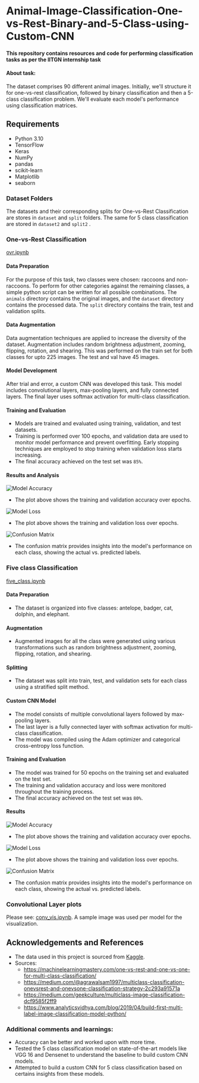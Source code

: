 ﻿# Animal-Image-Classification-One-vs-Rest-Binary-and-5-Class-using-Custom-CNN
#### This repository contains resources and code for performing classification tasks as per the IITGN internship task

#### About task:
The dataset comprises 90 different animal images. Initially, we'll structure it for one-vs-rest classification, followed by binary classification and then a 5-class classification problem. We'll evaluate each model's performance using classification matrices.

## Requirements
- Python 3.10
- TensorFlow
- Keras
- NumPy
- pandas
- scikit-learn
- Matplotlib
- seaborn

### Dataset Folders
The datasets and their corresponding splits for One-vs-Rest Classification are stores in  `dataset`  and  `split`  folders. 
The same for 5 class classification are stored in  `dataset2`  and  `split2` . 

### One-vs-Rest Classification
[ovr.ipynb](https://github.com/Lyra0710/Lyra0710-Animal-Image-Classification-One-vs-Rest-Binary-and-5-Class-using-Custom-CNN/blob/main/ovr.ipynb)
#### Data Preparation
For the purpose of this task, two classes were chosen: raccoons and non-raccoons. To perform for other categories against the remaining classes, a simple python script can be written for all possible combinations. 
The `animals` directory contains the original images, and the `dataset` directory contains the processed data.
The `split` directory contains the train, test and validation splits. 

#### Data Augmentation

Data augmentation techniques are applied to increase the diversity of the dataset. Augmentation includes random brightness adjustment, zooming, flipping, rotation, and shearing. This was performed on the train set for both classes for upto 225 images. The test and val have 45 images. 

#### Model Development

After trial and error, a custom CNN was developed this task. This model includes convolutional layers, max-pooling layers, and fully connected layers. The final layer uses softmax activation for multi-class classification.

#### Training and Evaluation

- Models are trained and evaluated using training, validation, and test datasets. 
- Training is performed over 100 epochs, and validation data are used to monitor model performance and prevent overfitting. Early stopping techniques are employed to stop training when validation loss starts increasing. 
- The final accuracy achieved on the test set was `85%`.

#### Results and Analysis

![Model Accuracy](accuracy.png)
- The plot above shows the training and validation accuracy over epochs.

![Model Loss](loss.png)
- The plot above shows the training and validation loss over epochs.

![Confusion Matrix](cm.png)
- The confusion matrix provides insights into the model's performance on each class, showing the actual vs. predicted labels.

### Five class Classification
[five_class.ipynb](https://github.com/Lyra0710/Lyra0710-Animal-Image-Classification-One-vs-Rest-Binary-and-5-Class-using-Custom-CNN/blob/main/five_class.ipynb)
#### Data Preparation

- The dataset is organized into five classes: antelope, badger, cat, dolphin, and elephant.

#### Augmentation

- Augmented images for all the class were generated using various transformations such as random brightness adjustment, zooming, flipping, rotation, and shearing.

#### Splitting

- The dataset was split into train, test, and validation sets for each class using a stratified split method.

#### Custom CNN Model

- The model consists of multiple convolutional layers followed by max-pooling layers.
- The last layer is a fully connected layer with softmax activation for multi-class classification.
- The model was compiled using the Adam optimizer and categorical cross-entropy loss function.

#### Training and Evaluation

- The model was trained for 50 epochs on the training set and evaluated on the test set.
- The training and validation accuracy and loss were monitored throughout the training process.
- The final accuracy achieved on the test set was `80%`.

#### Results

![Model Accuracy](accuracy2.png)
- The plot above shows the training and validation accuracy over epochs.

![Model Loss](loss2.png)
- The plot above shows the training and validation loss over epochs.

![Confusion Matrix](cm2.png)
- The confusion matrix provides insights into the model's performance on each class, showing the actual vs. predicted labels.

### Convolutional Layer plots
Please see: [conv_vis.ipynb](https://github.com/Lyra0710/Lyra0710-Animal-Image-Classification-One-vs-Rest-Binary-and-5-Class-using-Custom-CNN/blob/main/conv_vis.ipynb). A sample image was used per model for the visualization. 

## Acknowledgements and References
- The data used in this project is sourced from [Kaggle](https://www.kaggle.com/datasets/iamsouravbanerjee/animal-image-dataset-90-different-animals?resource=download).
- Sources:
  - https://machinelearningmastery.com/one-vs-rest-and-one-vs-one-for-multi-class-classification/
  - https://medium.com/@agrawalsam1997/multiclass-classification-onevsrest-and-onevsone-classification-strategy-2c293a91571a
  - https://medium.com/geekculture/multiclass-image-classification-dcf9585f2ff9
  - https://www.analyticsvidhya.com/blog/2019/04/build-first-multi-label-image-classification-model-python/

### Additional comments and learnings:
- Accuracy can be better and worked upon with more time.
- Tested the 5 class classification model on state-of-the-art models like VGG 16 and Densenet to understand the baseline to build custom CNN models.
- Attempted to build a custom CNN for 5 class classification based on certains insights from these models. 
